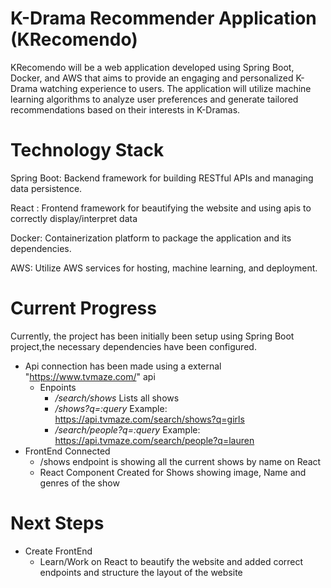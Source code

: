 # K-Drama Recommender Application (KRecomendo)
KRecomendo will be a web application developed using Spring Boot, Docker, and AWS that aims to provide an engaging and personalized K-Drama watching experience to users.
The application will utilize machine learning algorithms to analyze user preferences and generate tailored recommendations based on their interests in K-Dramas.

# Technology Stack

Spring Boot: Backend framework for building RESTful APIs and managing data persistence.

React : Frontend framework for beautifying the website and using apis to correctly display/interpret data

Docker: Containerization platform to package the application and its dependencies.

AWS: Utilize AWS services for hosting, machine learning, and deployment.

# Current Progress

Currently, the project has been initially been setup using Spring Boot project,the necessary dependencies have been configured.
- Api connection has been made using a external "https://www.tvmaze.com/" api
  - Enpoints
     -  */search/shows* Lists all shows
     -  */shows?q=:query* Example: https://api.tvmaze.com/search/shows?q=girls
     -  */search/people?q=:query* Example: https://api.tvmaze.com/search/people?q=lauren
- FrontEnd Connected 
  - /shows endpoint is showing all the current shows by name on React
  - React Component Created for Shows showing image, Name and genres of the show
  

# Next Steps
- Create FrontEnd
  - Learn/Work on React to beautify the website and added correct endpoints and structure the layout of the website




